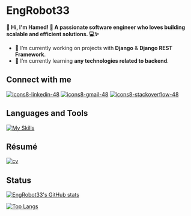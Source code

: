 # EngRobot33

**👋 Hi, I'm Hamed! 🚀 A passionate software engineer who loves building scalable and efficient solutions. 💻✨**

- 🔭 I’m currently working on projects with **Django** & **Django REST Framework**.
- 🌱 I’m currently learning **any technologies related to backend**.


## Connect with me
[![icons8-linkedin-48](https://user-images.githubusercontent.com/74541595/179397144-552658c1-0a28-46b5-be2b-3fbf85ace9d8.png)](https://www.linkedin.com/in/hmdkhsrvee)
[![icons8-gmail-48](https://user-images.githubusercontent.com/74541595/179397245-37cdb849-4283-4f70-956c-f2e739e44401.png)](mailto:hamedkhosravi.work@gmail.com)
[![icons8-stackoverflow-48](https://user-images.githubusercontent.com/74541595/208392168-91b0449f-d986-4799-9745-5bffba469a26.png)](https://stackoverflow.com/users/20813604/hamed-khosravi)


## Languages and Tools
[![My Skills](https://skillicons.dev/icons?i=py,django,postgres,mysql,redis,linux,git,docker," )](https://skillicons.dev)


## Résumé
[![cv](https://user-images.githubusercontent.com/74541595/180615167-4281c951-07e0-4350-be9b-63f8836b7f70.png)](https://drive.google.com/file/d/1rZ31kt7ZKaIxHDH1Jqu5E6lsrU3buPHE/view?usp=sharing)


## Status
[![EngRobot33's GitHub stats](https://github-readme-stats.vercel.app/api?username=EngRobot33)](https://github.com/anuraghazra/github-readme-stats)

[![Top Langs](https://github-readme-stats.vercel.app/api/top-langs/?username=EngRobot33&hide=javascript,html,css,scss&layout=compact)](https://github.com/anuraghazra/github-readme-stats)
